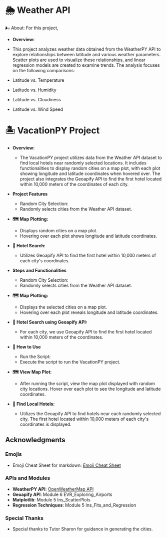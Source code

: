 # :sun_behind_rain_cloud: Weather API 

:wind_face: About: For this project, 
- **Overview:**
- This project analyzes weather data obtained from the WeatherPY API to explore relationships between latitude and various weather parameters. Scatter plots are used to visualize these relationships, and linear regression models are created to examine trends. The analysis focuses on the following comparisons:

- Latitude vs. Temperature
- Latitude vs. Humidity
- Latitude vs. Cloudiness
- Latitude vs. Wind Speed

# :desert_island: VacationPY Project
- **Overview:**
  - The VacationPY project utilizes data from the Weather API dataset to find local hotels near randomly selected locations. It includes functionalities to display random cities on a map plot, with each plot showing longitude and latitude coordinates when hovered over. The project also integrates the Geoapify API to find the first hotel located within 10,000 meters of the coordinates of each city.

- **Project Features**
    - Random City Selection:
    - Randomly selects cities from the Weather API dataset.
- **:world_map: Map Plotting:**
    -   Displays random cities on a map plot.
    - Hovering over each plot shows longitude and latitude coordinates.
- **:hotel: Hotel Search:**
    - Utilizes Geoapify API to find the first hotel within 10,000 meters of each city's coordinates.
- **Steps and Functionalities**
    - Random City Selection:
    - Randomly selects cities from the Weather API dataset.
- **:world_map: Map Plotting:**
    - Displays the selected cities on a map plot.
    - Hovering over each plot reveals longitude and latitude coordinates.
- **:hotel: Hotel Search using Geoapify API:**
    - For each city, we use Geoapify API to find the first hotel located within 10,000 meters of the coordinates.
- **:open_book: How to Use**
    - Run the Script:
    - Execute the script to run the VacationPY project.
- **:world_map: View Map Plot:**
    - After running the script, view the map plot displayed with random city locations.
      Hover over each plot to see the longitude and latitude coordinates.
- **:compass: Find Local Hotels:**
    - Utilizes the Geoapify API to find hotels near each randomly selected city.
      The first hotel located within 10,000 meters of each city's coordinates is displayed.

## Acknowledgments

### Emojis
- Emoji Cheat Sheet for markdown: [Emoji Cheat Sheet](https://www.webfx.com/tools/emoji-cheat-sheet/)

### APIs and Modules
- **WeatherPY API**: [OpenWeatherMap API](https://openweathermap.org/api)
- **Geoapify API**: Module 6 EVR_Exploring_Airports
- **Matplotlib**: Module 5 Ins_ScatterPlots
- **Regression Techniques**: Module 5 Ins_Fits_and_Regression

### Special Thanks
- Special thanks to Tutor Sharon for guidance in generating the cities.

